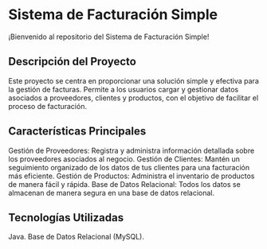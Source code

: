 # Sistema de Facturación Simple
¡Bienvenido al repositorio del Sistema de Facturación Simple!

## Descripción del Proyecto
Este proyecto se centra en proporcionar una solución simple y efectiva para la gestión de facturas. Permite a los usuarios cargar y gestionar datos asociados a proveedores, clientes y productos, con el objetivo de facilitar el proceso de facturación.

## Características Principales
Gestión de Proveedores: Registra y administra información detallada sobre los proveedores asociados al negocio.
Gestión de Clientes: Mantén un seguimiento organizado de los datos de tus clientes para una facturación más eficiente.
Gestión de Productos: Administra el inventario de productos de manera fácil y rápida.
Base de Datos Relacional: Todos los datos se almacenan de manera segura en una base de datos relacional.

## Tecnologías Utilizadas
Java.
Base de Datos Relacional (MySQL).

